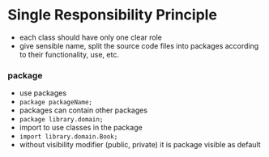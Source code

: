# Single Responsibility Principle
* each class should have only one clear role
* give sensible name, split the source code files into packages according to their functionality, use, etc.

### package
* use packages
* `package packageName;`
* packages can contain other packages
* `package library.domain;`
* import to use classes in the package
* `import library.domain.Book;`
* without visibility modifier (public, private) it is package visible as default


